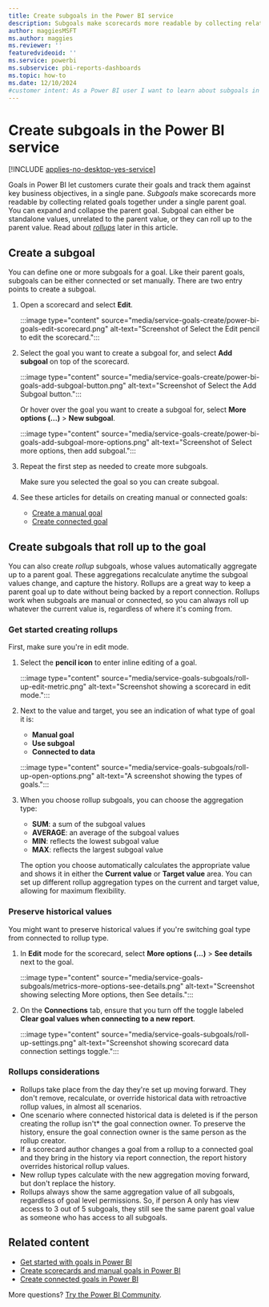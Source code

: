 ```yaml
---
title: Create subgoals in the Power BI service
description: Subgoals make scorecards more readable by collecting related goals together under a single parent goal.
author: maggiesMSFT
ms.author: maggies
ms.reviewer: ''
featuredvideoid: ''
ms.service: powerbi
ms.subservice: pbi-reports-dashboards
ms.topic: how-to
ms.date: 12/10/2024
#customer intent: As a Power BI user I want to learn about subgoals in scorecards and how to create them in the Power BI service.
---
```


# Create subgoals in the Power BI service

[!INCLUDE [applies-no-desktop-yes-service](../includes/applies-no-desktop-yes-service.md)]

Goals in Power BI let customers curate their goals and track them against key business objectives, in a single pane. *Subgoals* make scorecards more readable by collecting related goals together under a single parent goal. You can expand and collapse the parent goal. Subgoal can either be standalone values, unrelated to the parent value, or they can roll up to the parent value. Read about [*rollups*](#get-started-creating-rollups) later in this article.

## Create a subgoal

You can define one or more subgoals for a goal. Like their parent goals, subgoals can be either connected or set manually. There are two entry points to create a subgoal.

1. Open a scorecard and select **Edit**.

   :::image type="content" source="media/service-goals-create/power-bi-goals-edit-scorecard.png" alt-text="Screenshot of Select the Edit pencil to edit the scorecard.":::

1. Select the goal you want to create a subgoal for, and select **Add subgoal** on top of the scorecard.

    :::image type="content" source="media/service-goals-create/power-bi-goals-add-subgoal-button.png" alt-text="Screenshot of Select the Add Subgoal button.":::

    Or hover over the goal you want to create a subgoal for, select **More options (...)** > **New subgoal**.  

    :::image type="content" source="media/service-goals-create/power-bi-goals-add-subgoal-more-options.png" alt-text="Screenshot of Select more options, then add subgoal.":::

1. Repeat the first step as needed to create more subgoals.

    Make sure you selected the goal so you can create subgoal.

1. See these articles for details on creating manual or connected goals:

    - [Create a manual goal](service-goals-create.md#step-2-create-a-manual-metric)
    - [Create connected goal](service-goals-create-connected.md)

## Create subgoals that roll up to the goal

You can also create *rollup* subgoals, whose values automatically aggregate up to a parent goal. These aggregations recalculate anytime the subgoal values change, and capture the history. Rollups are a great way to keep a parent goal up to date without being backed by a report connection. Rollups work when subgoals are manual or connected, so you can always roll up whatever the current value is, regardless of where it's coming from.

### Get started creating rollups

First, make sure you're in edit mode.  

1. Select the **pencil icon** to enter inline editing of a goal.  

    :::image type="content" source="media/service-goals-subgoals/roll-up-edit-metric.png" alt-text="Screenshot showing a scorecard in edit mode.":::

1. Next to the value and target, you see an indication of what type of goal it is:

    - **Manual goal**
    - **Use subgoal**
    - **Connected to data**

    :::image type="content" source="media/service-goals-subgoals/roll-up-open-options.png" alt-text="A screenshot showing the types of goals.":::

1. When you choose rollup subgoals, you can choose the aggregation type:

    - **SUM**: a sum of the subgoal values
    - **AVERAGE**: an average of the subgoal values
    - **MIN**: reflects the lowest subgoal value
    - **MAX**: reflects the largest subgoal value

    The option you choose automatically calculates the appropriate value and shows it in either the **Current value** or **Target value** area. You can set up different rollup aggregation types on the current and target value, allowing for maximum flexibility.

### Preserve historical values

You might want to preserve historical values if you're switching goal type from connected to rollup type.

1. In **Edit** mode for the scorecard, select **More options (...)** > **See details** next to the goal.

    :::image type="content" source="media/service-goals-subgoals/metrics-more-options-see-details.png" alt-text="Screenshot showing selecting More options, then See details.":::

2. On the **Connections** tab, ensure that you turn off the toggle labeled **Clear goal values when connecting to a new report**.

    :::image type="content" source="media/service-goals-subgoals/roll-up-settings.png" alt-text="Screenshot showing scorecard data connection settings toggle.":::

### Rollups considerations

- Rollups take place from the day they're set up moving forward. They don't remove, recalculate, or override historical data with retroactive rollup values, in almost all scenarios.
- One scenario where connected historical data is deleted is if the person creating the rollup isn't* the goal connection owner. To preserve the history, ensure the goal connection owner is the same person as the rollup creator.
- If a scorecard author changes a goal from a rollup to a connected goal and they bring in the history via report connection, the report history overrides historical rollup values.
- New rollup types calculate with the new aggregation moving forward, but don't replace the history.
- Rollups always show the same aggregation value of all subgoals, regardless of goal level permissions. So, if person A only has view access to 3 out of 5 subgoals, they still see the same parent goal value as someone who has access to all subgoals.  

## Related content

- [Get started with goals in Power BI](service-goals-introduction.md)
- [Create scorecards and manual goals in Power BI](service-goals-create.md)
- [Create connected goals in Power BI](service-goals-create-connected.md)

More questions? [Try the Power BI Community](https://community.powerbi.com/).
